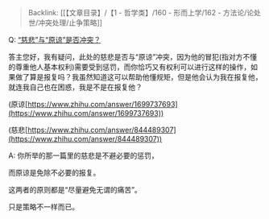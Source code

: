 > Backlink: [[【文章目录】/【1 - 哲学类】/160 - 形而上学/162 - 方法论/论处世/冲突处理/止争策略]]

Q: [“慈悲”与“原谅”是否冲突？](https://www.zhihu.com/question/578138794/answer/2853344166)

答主您好，我有疑问，此处的慈悲是否与“原谅”冲突，因为他的冒犯(指对方不懂的尊重他人基本权利)需要受到惩罚，而你恰巧又有权利可以进行这样的操作，如果做了算是报复吗？我虽然知道这可以帮助他懂规矩，但是他会认为我在报复他，就连我自己也在困惑，我是不是在报复他？

(原谅[https://www.zhihu.com/answer/1699737693](https://www.zhihu.com/answer/1699737693))

(慈悲[https://www.zhihu.com/answer/844489307](https://www.zhihu.com/answer/844489307))

A: 你所举的那一篇里的慈悲是不避必要的惩罚，

而原谅是免除不必要的报复。

这两者的原则都是“尽量避免无谓的痛苦”。

只是策略不一样而已。
